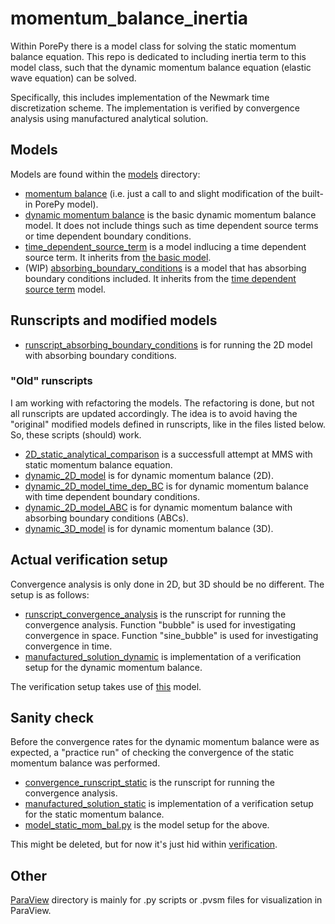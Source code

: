 # momentum_balance_inertia
Within PorePy there is a model class for solving the static momentum balance equation.
This repo is dedicated to including inertia term to this model class, such that the
dynamic momentum balance equation (elastic wave equation) can be solved.

Specifically, this includes implementation of the Newmark time discretization scheme.
The implementation is verified by convergence analysis using manufactured analytical
solution.

## Models
Models are found within the [models](./models/) directory:
* [momentum balance](./models/no_inertia_momentum_balance.py) (i.e. just a call to and
  slight modification of the built-in PorePy model).
* [dynamic momentum balance](./models/dynamic_momentum_balance.py) is the basic dynamic
  momentum balance model. It does not include things such as time dependent source terms
  or time dependent boundary conditions.
* [time_dependent_source_term](./models/time_dependent_source_term.py) is a model
  indlucing a time dependent source term. It inherits from [the basic
  model](./models/dynamic_momentum_balance.py).
* (WIP) [absorbing_boundary_conditions](./models/absorbing_boundary_conditions.py) is a
  model that has absorbing boundary conditions included. It inherits from the [time
  dependent source term](./models/time_dependent_source_term.py) model.


## Runscripts and modified models
* [runscript_absorbing_boundary_conditions](./runscript_absorbing_boundary_conditions.py)
  is for running the 2D model with absorbing boundary conditions.
### "Old" runscripts
I am working with refactoring the models. The refactoring is done, but not all
runscripts are updated accordingly. The idea is to avoid having the "original" modified
models defined in runscripts, like in the files listed below. So, these scripts (should)
work.
* [2D_static_analytical_comparison](./2D_static_analytical_comparison.py) is a
  successfull attempt at MMS with static momentum balance equation.
* [dynamic_2D_model](./dynamic_2D_model.py) is for dynamic momentum balance (2D).
* [dynamic_2D_model_time_dep_BC](./dynamic_2D_model_time_dep_BC.py) is for dynamic
  momentum balance with time dependent boundary conditions.
* [dynamic_2D_model_ABC](./dynamic_2D_model_ABC.py) is for dynamic momentum balance with
  absorbing boundary conditions (ABCs).
* [dynamic_3D_model](./dynamic_3D_model.py) is for dynamic momentum balance (3D).
## Actual verification setup
Convergence analysis is only done in 2D, but 3D should be no different. The setup is as
follows:
* [runscript_convergence_analysis](./runscript_convergence_analysis.py) is the runscript
  for running the convergence analysis. Function "bubble" is used for investigating
  convergence in space. Function "sine_bubble" is used for investigating convergence in
  time.
* [manufactured_solution_dynamic](./manufactured_solution_dynamic.py) is implementation
  of a verification setup for the dynamic momentum balance.

The verification setup takes use of [this](./models/time_dependent_source_term.py)
model.


## Sanity check
Before the convergence rates for the dynamic momentum balance were as expected, a
"practice run" of checking the convergence of the static momentum balance was performed.
* [convergence_runscript_static](./verification/convergence_runscript_static.py) is the
  runscript for running the convergence analysis.
* [manufactured_solution_static](./verification/manufactured_solution_static.py) is
  implementation of a verification setup for the static momentum balance. 
* [model_static_mom_bal.py](./verification/model_static_mom_bal.py) is the model setup
  for the above.

This might be deleted, but for now it's just hid within [verification](./verification/).

## Other
[ParaView](./ParaView/) directory is mainly for .py scripts or .pvsm files for
visualization in ParaView.

